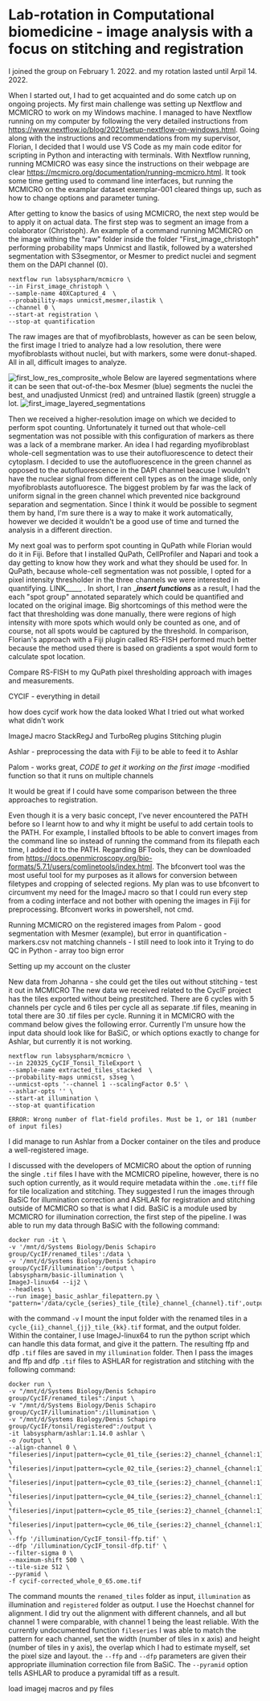 # Lab-rotation in Computational biomedicine - image analysis with a focus on stitching and registration

I joined the group on February 1. 2022. and my rotation lasted until Arpil 14. 2022.

When I started out, I had to get acquainted and do some catch up on ongoing projects. My first main challenge was setting up Nextflow and MCMICRO to work on my Windows machine. I managed to have Nextflow running on my computer by following the very detailed instructions from https://www.nextflow.io/blog/2021/setup-nextflow-on-windows.html. Going along with the instructions and recommendations from my supervisor, Florian, I decided that I would use VS Code as my main code editor for scripting in Python and interacting with terminals. 
With Nextflow running, running MCMICRO was easy since the instructions on their webpage are clear https://mcmicro.org/documentation/running-mcmicro.html.
It took some time getting used to command line interfaces, but running the MCMICRO on the examplar dataset exemplar-001 cleared things up, such as how to change options and parameter tuning.

After getting to know the basics of using MCMICRO, the next step would be to apply it on actual data. The first step was to segment an image from a colaborator (Christoph).
An example of a command running MCMICRO on the image withing the "raw" folder inside the folder "First_image_christoph" performing probability maps Unmicst and Ilastik, followed by a watershed segmentation with S3segmentor, or Mesmer to predict nuclei and segment them on the DAPI channel (0).
```
nextflow run labsyspharm/mcmicro \
--in First_image_christoph \
--sample-name 40XCaptured_4  \
--probability-maps unmicst,mesmer,ilastik \
--channel 0 \
--start-at registration \
--stop-at quantification
```

The raw images are that of myofibroblasts, however as can be seen below, the first image I tried to analyze had a low resolution, there were myofibroblasts without nuclei, but with markers, some were donut-shaped. All in all, difficult images to analyze.

![first_low_res_comprosite_whole](https://user-images.githubusercontent.com/86408271/159475017-b73015e9-2fdd-45f4-aa70-1da98550a7a2.jpg)
Below are layered segmentations where it can be seen that out-of-the-box Mesmer (blue) segments the nuclei the best, and unadjusted Unmicst (red) and untrained Ilastik  (green) struggle a lot. 
![first_image_layered_segmentations](https://user-images.githubusercontent.com/86408271/159475383-b5aebe36-5e30-4171-991f-066d09db5cbc.jpg)

Then we received a higher-resolution image on which we decided to perform spot counting. Unfortunately it turned out that whole-cell segmentation was not possible with this configuration of markers as there was a lack of a membrane marker. 
An idea I had regarding myofibroblast whole-cell segmentation was to use their autofluorescence to detect their cytoplasm. I decided to use the autofluorescence in the green channel as opposed to the autofluorescence in the DAPI channel beacuse I wouldn't have the nuclear signal from different cell types as on the image slide, only myofibroblasts autofluoresce. The biggest problem by far was the lack of uniform signal in the green channel which prevented nice background separation and segmentation. Since I think it would be possible to segment them by hand, I'm sure there is a way to make it work automatically, however we decided it wouldn't be a good use of time and turned the analysis in a different direction.

My next goal was to perform spot counting in QuPath while Florian would do it in Fiji. Before that I installed QuPath, CellProfiler and Napari and took a day getting to know how they work and what they should be used for.
In QuPath, because whole-cell segmentation was not possible, I opted for a pixel intensity thresholder in the three channels we were interested in quantifying. LINK_____ . In short, I ran ____insert functions___ as a result, I had the each "spot group" annotated separately which could be quantified and located on the original image. Big shortcomings of this method were the fact that thresholding was done manually, there were regions of high intensity with more spots which would only be counted as one, and of course, not all spots would be captured by the threshold.
In comparison, Florian's approach with a Fiji plugin called RS-FISH performed much better because the method used there is based on gradients a spot would form to calculate spot location.

Compare RS-FISH to my QuPath pixel thresholding approach with images and measurements.



CYCIF - everything in detail

how does cycif work
how the data looked
What I tried out
what worked
what didn't work

ImageJ macro
StackRegJ and TurboReg plugins
Stitching plugin

Ashlar - preprocessing the data with Fiji to be able to feed it to Ashlar

Palom - works great, _CODE to get it working on the first image_
-modified function so that it runs on multiple channels

It would be great if I could have some comparison between the three approaches to registration.

Even though it is a very basic concept, I've never encountered the PATH before so I learnt how to and why it might be useful to add certain tools to the PATH. For example, I installed bftools to be able to convert images from the command line so instead of running the command from its filepath each time, I added it to the PATH.
Regarding BFTools, they can be downloaded from https://docs.openmicroscopy.org/bio-formats/5.7.1/users/comlinetools/index.html. The bfconvert tool was the most useful tool for my purposes as it allows for conversion between filetypes and cropping of selected regions. My plan was to use bfconvert to circumvent my need for the ImageJ macro so that I could run every step from a coding interface and not bother with opening the images in Fiji for preprocessing. Bfconvert works in powershell, not cmd.

Running MCMICRO on the registered images from Palom - good segmentation with Mesmer (example), but error in quantification - markers.csv not matching channels - I still need to look into it
Trying to do QC in Python - array too bign error




Setting up my account on the cluster



New data from Johanna - she could get the tiles out without stitching - test it out in MCMICRO
The new data we received related to the CycIF project has the tiles exported without being prestitched. There are 6 cycles with 5 channels per cycle and 6 tiles per cycle all as separate .tif files, meaning in total there are 30 .tif files per cycle. Running it in MCMICRO with the command below gives the following error. Currently I'm unsure how the input data should look like for BaSiC, or which options exactly to change for Ashlar, but currently it is not working.

```
nextflow run labsyspharm/mcmicro \
--in 220325_CyCIF_Tonsil_TileExport \
--sample-name extracted_tiles_stacked  \
--probability-maps unmicst, s3seg \
--unmicst-opts '--channel 1 --scalingFactor 0.5' \
--ashlar-opts '' \
--start-at illumination \
--stop-at quantification
```
```
ERROR: Wrong number of flat-field profiles. Must be 1, or 181 (number of input files)
```
I did manage to run Ashlar from a Docker container on the tiles and produce a well-registered image. 

I discussed with the developers of MCMICRO about the option of running the single `.tif` files I have with the MCMICRO pipeline, however, there is no such option currently, as it would require metadata within the `.ome.tiff` file for tile localization and stitching. They suggested I run the images through BaSiC for illumination correction and ASHLAR for registration and stitching outside of MCMICRO so that is what I did.
BaSiC is a module used by MCMICRO for illumination correction, the first step of the pipeline. I was able to run my data through BaSiC with the following command:
```
docker run -it \
-v '/mnt/d/Systems Biology/Denis Schapiro group/CycIF/renamed_tiles':/data \
-v '/mnt/d/Systems Biology/Denis Schapiro group/CycIF/illumination':/output \
labsyspharm/basic-illumination \
ImageJ-linux64 --ij2 \
--headless \
--run imagej_basic_ashlar_filepattern.py \
"pattern='/data/cycle_{series}_tile_{tile}_channel_{channel}.tif',output_dir='/output',experiment_name='CycIF_tonsil'"
```
with the command `-v` I mount the input folder with the renamed tiles in a `cycle_{ii}_channel_{jj}_tile_{kk}.tif` format, and the output folder. Within the container, I use ImageJ-linux64 to run the python script which can handle this data format, and give it the pattern. The resulting ffp and dfp `.tif` files are saved in my `illumination` folder.
Then I pass the images and ffp and dfp `.tif` files to ASHLAR for registration and stitching with the following command:
```
docker run \
-v "/mnt/d/Systems Biology/Denis Schapiro group/CycIF/renamed_tiles":/input \
-v "/mnt/d/Systems Biology/Denis Schapiro group/CycIF/illumination":/illumination \
-v "/mnt/d/Systems Biology/Denis Schapiro group/CycIF/tonsil/registered":/output \
-it labsyspharm/ashlar:1.14.0 ashlar \
-o /output \
--align-channel 0 \
"fileseries|/input|pattern=cycle_01_tile_{series:2}_channel_{channel:1}.tif|width=3|height=2|overlap=0.4|pixel_size=0.65|layout=snake" \
"fileseries|/input|pattern=cycle_02_tile_{series:2}_channel_{channel:1}.tif|width=3|height=2|overlap=0.4|pixel_size=0.65|layout=snake" \
"fileseries|/input|pattern=cycle_03_tile_{series:2}_channel_{channel:1}.tif|width=3|height=2|overlap=0.4|pixel_size=0.65|layout=snake" \
"fileseries|/input|pattern=cycle_04_tile_{series:2}_channel_{channel:1}.tif|width=3|height=2|overlap=0.4|pixel_size=0.65|layout=snake" \
"fileseries|/input|pattern=cycle_05_tile_{series:2}_channel_{channel:1}.tif|width=3|height=2|overlap=0.4|pixel_size=0.65|layout=snake" \
"fileseries|/input|pattern=cycle_06_tile_{series:2}_channel_{channel:1}.tif|width=3|height=2|overlap=0.4|pixel_size=0.65|layout=snake" \
--ffp '/illumination/CycIF_tonsil-ffp.tif' \
--dfp '/illumination/CycIF_tonsil-dfp.tif' \
--filter-sigma 0 \
--maximum-shift 500 \
--tile-size 512 \
--pyramid \
-f cycif-corrected_whole_0_65.ome.tif
```
The command mounts the `renamed_tiles` folder as input, `illumination` as illumination and `registered` folder as output. I use the Hoechst channel for alignment. I did try out the alignment with different channels, and all but channel 1 were comparable, with channel 1 being the least reliable. With the currently undocumented function `fileseries` I was able to match the pattern for each channel, set the width (number of tiles in x axis) and height (number of tiles in y axis), the overlap which I had to estimate myself, set the pixel size and layout. the `--ffp` and `--dfp` parameters are given their appropriate illumination correction file from BaSiC. The `--pyramid` option tells ASHLAR to produce a pyramidal tiff as a result.

load imagej macros and py files


